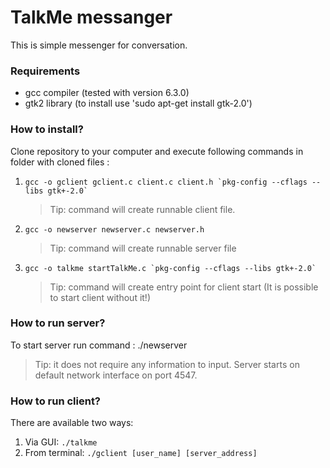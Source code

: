 # TalkMe messanger
This is simple messenger for conversation.

### Requirements
- gcc compiler (tested with version 6.3.0) 
- gtk2 library (to install use 'sudo apt-get install gtk-2.0')

### How to install?
Clone repository to your computer and execute following commands in folder with cloned files :
1) ```gcc -o gclient gclient.c client.c client.h `pkg-config --cflags --libs gtk+-2.0` ```
   > Tip: command will create runnable client file.
2) ```gcc -o newserver newserver.c newserver.h```
   > Tip: command will create runnable server file
3) ```gcc -o talkme startTalkMe.c `pkg-config --cflags --libs gtk+-2.0` ```
   > Tip: command will create entry point for client start (It is possible to start client without it!)

### How to run server?
To start server run command : 
  ./newserver
   > Tip: it does not require any information to input. Server starts on default network interface on port 4547.

### How to run client?
There are available two ways:
  1) Via GUI:
      ```./talkme```
  2) From terminal:
      ```./gclient [user_name] [server_address]```
